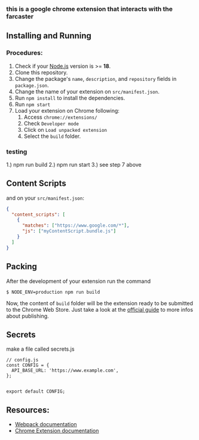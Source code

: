 ### this is a google chrome extension that interacts with the farcaster
## Installing and Running

### Procedures:

1. Check if your [Node.js](https://nodejs.org/) version is >= **18**.
2. Clone this repository.
3. Change the package's `name`, `description`, and `repository` fields in `package.json`.
4. Change the name of your extension on `src/manifest.json`.
5. Run `npm install` to install the dependencies.
6. Run `npm start`
7. Load your extension on Chrome following:
   1. Access `chrome://extensions/`
   2. Check `Developer mode`
   3. Click on `Load unpacked extension`
   4. Select the `build` folder.
  
### testing
1.) npm run build
2.) npm run start
3.) see step 7 above


## Content Scripts

and on your `src/manifest.json`:

```json
{
  "content_scripts": [
    {
      "matches": ["https://www.google.com/*"],
      "js": ["myContentScript.bundle.js"]
    }
  ]
}
```

## Packing

After the development of your extension run the command

```
$ NODE_ENV=production npm run build
```

Now, the content of `build` folder will be the extension ready to be submitted to the Chrome Web Store. Just take a look at the [official guide](https://developer.chrome.com/webstore/publish) to more infos about publishing.

## Secrets

make a file called secrets.js
```
// config.js
const CONFIG = {
  API_BASE_URL: 'https://www.example.com',
};


export default CONFIG;
```

## Resources:

- [Webpack documentation](https://webpack.js.org/concepts/)
- [Chrome Extension documentation](https://developer.chrome.com/extensions/getstarted)
